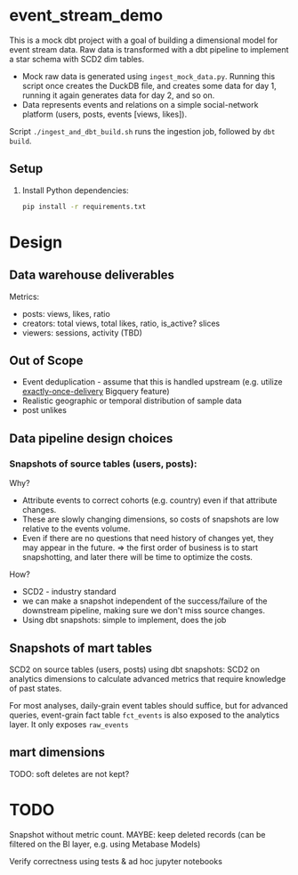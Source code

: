# event_stream_demo

This is a mock dbt project with a goal of building a dimensional model for event stream data.
Raw data is transformed with a dbt pipeline to implement a star schema with SCD2 dim tables.

- Mock raw data is generated using `ingest_mock_data.py`. 
  Running this script once creates the DuckDB file, and creates some data for day 1, 
  running it again generates data for day 2, and so on.
- Data represents events and relations on a simple social-network platform (users, posts, events [views, likes]).


Script `./ingest_and_dbt_build.sh` runs the ingestion job, followed by `dbt build`.

## Setup

1. Install Python dependencies:
   ```bash
   pip install -r requirements.txt
   ```



# Design
## Data warehouse deliverables

Metrics:
- posts: views, likes, ratio
- creators: total views, total likes, ratio, is_active? slices
- viewers: sessions, activity (TBD)

## Out of Scope

- Event deduplication - assume that this is handled upstream
(e.g. utilize [exactly-once-delivery](https://cloud.google.com/pubsub/docs/exactly-once-delivery) Bigquery feature)
- Realistic geographic or temporal distribution of sample data
- post unlikes

## Data pipeline design choices

### Snapshots of source tables (users, posts):

Why?
- Attribute events to correct cohorts (e.g. country) even if that attribute changes.
- These are slowly changing dimensions, so costs of snapshots are low relative to the events volume.
- Even if there are no questions that need history of changes yet, they may appear in the future. 
  => the first order of business is to start snapshotting, and later there will be time to optimize the costs.

How?
- SCD2 - industry standard
- we can make a snapshot independent of the success/failure of the downstream pipeline, making sure we don't miss source changes.
- Using dbt snapshots: simple to implement, does the job

## Snapshots of mart tables 

SCD2 on source tables (users, posts) using dbt snapshots:
SCD2 on analytics dimensions to calculate advanced metrics that require knowledge of past states.

For most analyses, daily-grain event tables should suffice, but 
for advanced queries, event-grain fact table `fct_events` is also exposed to the analytics layer.
It only exposes `raw_events` 


## mart dimensions

TODO: soft deletes are not kept?

# TODO

Snapshot without metric count.
MAYBE: keep deleted records (can be filtered on the BI layer, e.g. using Metabase Models)

Verify correctness using tests & ad hoc jupyter notebooks
